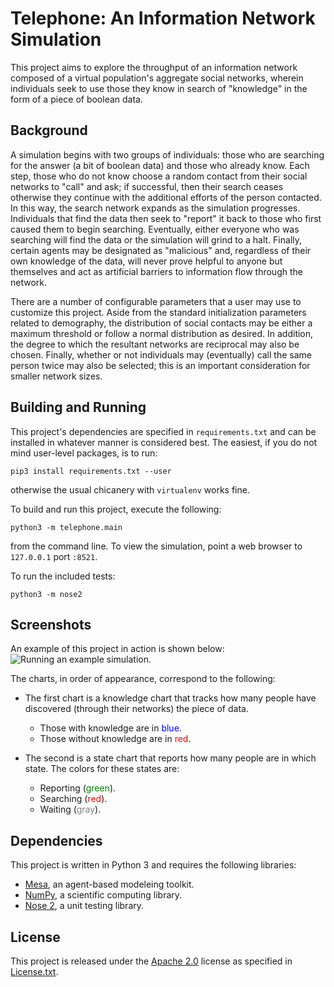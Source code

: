 Telephone: An Information Network Simulation
======================================
This project aims to explore the throughput of an information network 
composed of a virtual population's aggregate social networks, wherein 
individuals seek to use those they know in search of "knowledge" in the form 
of a piece of boolean data.

Background
----------
A simulation begins with two groups of individuals: those who are searching 
for the answer (a bit of boolean data) and those who already know.  Each 
step, those who do not know choose a random contact from their social 
networks to "call" and ask; if successful, then their search ceases otherwise
they continue with the additional efforts of the person contacted.  In this 
way, the search network expands as the simulation progresses.  Individuals 
that find the data then seek to "report" it back to those who first caused 
them to begin searching.  Eventually, either everyone who was searching will
find the data or the simulation will grind to a halt.  Finally, certain 
agents may be designated as "malicious" and, regardless of their own 
knowledge of the data, will never prove helpful to anyone but themselves and 
act as artificial barriers to information flow through the network.

There are a number of configurable parameters that a user may use to 
customize this project.  Aside from the standard initialization parameters 
related to demography, the distribution of social contacts 
may be either a maximum threshold or follow a normal distribution as desired.
In addition, the degree to which the resultant networks are reciprocal
may also be chosen.  Finally, whether or not individuals may (eventually) 
call the same person twice may also be selected; this is an important 
consideration for smaller network sizes.

Building and Running
--------------------
This project's dependencies are specified in `requirements.txt` and can be 
installed in whatever manner is considered best.  The easiest, if you do not 
mind user-level packages, is to run:
```shell
pip3 install requirements.txt --user
```
otherwise the usual chicanery with `virtualenv` works fine.

To build and run this project, execute the following:
```shell
python3 -m telephone.main
```
from the command line.  To view the simulation, point a web browser to
`127.0.0.1` port `:8521`.

To run the included tests:
```shell
python3 -m nose2
```

Screenshots
-----------
An example of this project in action is shown below:
![Running an example simulation.](screenshots/simulation-example.png "Action 
shot!")

The charts, in order of appearance, correspond to the following:

 * The first chart is a knowledge chart that tracks how many people have 
 discovered (through their networks) the piece of data.
   * Those with knowledge are in <span style="color:blue">blue</span>.
   * Those without knowledge are in <span style="color:red">red</span>.
 * The second is a state chart that reports how many people are in which 
 state.  The colors for these states are:

   * Reporting (<span style="color:green">green</span>).
   * Searching (<span style="color:red">red</span>).
   * Waiting (<span style="color:gray">gray</span>).

Dependencies
------------
This project is written in Python 3 and requires the following libraries:

 * [Mesa](https://mesa.readthedocs.io/en/latest/index.html), an agent-based 
 modeleing toolkit.
 * [NumPy](http://www.numpy.org/), a scientific computing library.
 * [Nose 2](https://nose2.readthedocs.io/en/latest/), a unit testing library.

License
-------
This project is released under the
[Apache 2.0](https://www.apache.org/licenses/LICENSE-2.0) license as specified
 in [License.txt](License.txt).
